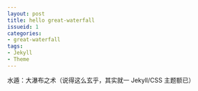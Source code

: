```yaml
---
layout: post
title: hello great-waterfall
issueid: 1
categories:
- great-waterfall
tags:
- Jekyll
- Theme
---
```


水遁：大瀑布之术（说得这么玄乎，其实就一 Jekyll/CSS 主题额已）
